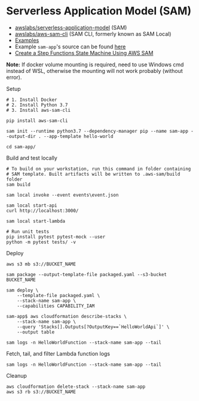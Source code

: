 # Serverless Application Model (SAM)
- [awslabs/serverless-application-model](https://github.com/awslabs/serverless-application-model) (SAM)
- [awslabs/aws-sam-cli](https://github.com/awslabs/aws-sam-cli) (SAM CLI, formerly known as SAM Local)
- [Examples](https://github.com/awslabs/serverless-application-model/tree/master/examples/2016-10-31)
- Example `sam-app`'s source can be found [here](
  https://aws.amazon.com/blogs/aws/aws-serverless-application-model-sam-command-line-interface-build-test-and-debug-serverless-apps-locally/)
- [Create a Step Functions State Machine Using AWS SAM ](https://docs.aws.amazon.com/step-functions/latest/dg/tutorial-state-machine-using-sam.html)

**Note:** 
If docker volume mounting is required, need to use Windows cmd instead of WSL, 
otherwise the mounting will not work probably (without error).

Setup
```
# 1. Install Docker
# 2. Install Python 3.7
# 3. Install aws-sam-cli

pip install aws-sam-cli

sam init --runtime python3.7 --dependency-manager pip --name sam-app --output-dir . --app-template hello-world

cd sam-app/
```

Build and test locally
```
# To build on your workstation, run this command in folder containing
# SAM template. Built artifacts will be written to .aws-sam/build folder
sam build
 
sam local invoke --event events\event.json

sam local start-api
curl http://localhost:3000/

sam local start-lambda

# Run unit tests
pip install pytest pytest-mock --user
python -m pytest tests/ -v
```

Deploy
```
aws s3 mb s3://BUCKET_NAME

sam package --output-template-file packaged.yaml --s3-bucket BUCKET_NAME

sam deploy \
    --template-file packaged.yaml \
    --stack-name sam-app \
    --capabilities CAPABILITY_IAM

sam-app$ aws cloudformation describe-stacks \
    --stack-name sam-app \
    --query 'Stacks[].Outputs[?OutputKey==`HelloWorldApi`]' \
    --output table

sam logs -n HelloWorldFunction --stack-name sam-app --tail
```

Fetch, tail, and filter Lambda function logs
```
sam logs -n HelloWorldFunction --stack-name sam-app --tail
```

Cleanup
```
aws cloudformation delete-stack --stack-name sam-app
aws s3 rb s3://BUCKET_NAME
```
